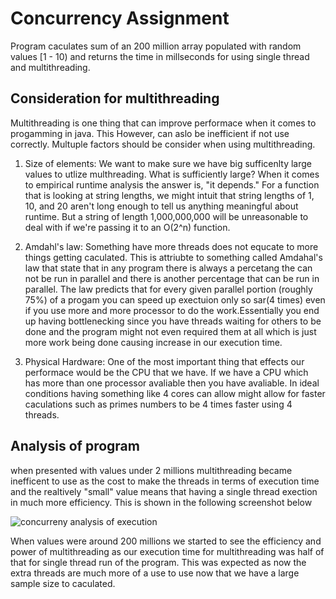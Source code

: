 # Concurrency Assignment

Program caculates sum of an 200 million array populated with random values [1 - 10)
and returns the time in millseconds for using single thread and multithreading.

## Consideration for multithreading
Multithreading is one thing that can improve performace when it comes to progamming in java. This However, can aslo be inefficient if not use correctly. Multuple factors should be consider when using multithreading.

1. Size of elements: We want to make sure we have big sufficenlty large values to utlize multhreading. What is sufficiently large? When it comes to empirical runtime analysis the answer is, "it depends." For a function that is looking at string lengths, we might intuit that string lengths of 1, 10, and 20 aren't long enough to tell us anything meaningful about runtime. But a string of length 1,000,000,000 will be unreasonable to deal with if we're passing it to an O(2^n) function.

2. Amdahl's law: Something have more threads does not equcate to more things getting caculated. This is attriubte to something called Amdahal's
law that state that in any program there is always a percetang the can not be run in parallel and there is another percentage that can be run
in parallel. The law predicts that for every given parallel portion (roughly 75%) of a progam you can speed up exectuion only so sar(4 times) even if you use more and more processor to do the work.Essentially you end up having bottlenecking since you have threads waiting for others to be done and the program might not even required them at all which is just more work being done causing increase in our execution time.

3. Physical Hardware: One of the most important thing that effects our performace would be the CPU that we have. If we have a CPU which has more than one processor avaliable then you have avaliable. In ideal conditions having something like 4 cores can allow might allow for faster caculations such as primes numbers to be 4 times faster using 4 threads.

## Analysis of program
when presented with values under 2 millions multithreading became inefficent to use as the cost to make the threads in terms of execution time and the realtively "small" value
means that having a single thread exection in much more efficiency. This is shown in the following screenshot below

![concurreny analysis of execution](https://user-images.githubusercontent.com/51206691/86875801-566dc400-c0b1-11ea-830c-43cfe6ab40d5.PNG)

When values were around 200 millions we started to see the efficiency and power of multithreading as our execution time for multithreading was half of that for single thread run of the program. This was expected as now the extra threads are much more of a use to use now that we have a large sample size to caculated.
